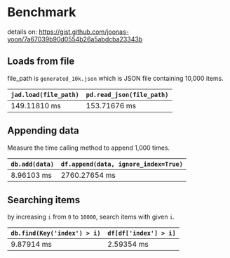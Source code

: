 # Benchmark

details on: https://gist.github.com/joonas-yoon/7a67039b90d0554b26a5abdcba23343b

## Loads from file

file_path is `generated_10k.json` which is JSON file containing 10,000 items.

|`jad.load(file_path)`|`pd.read_json(file_path)`|
|:-|:-|
|149.11810 ms|153.71676 ms|


## Appending data

Measure the time calling method to append 1,000 times.

|`db.add(data)`|`df.append(data, ignore_index=True)`|
|:-|:-|
|8.96103 ms|2760.27654 ms|


## Searching items

by increasing `i` from `0` to `10000`, search items with given `i`.

|`db.find(Key('index') > i)`|`df[df['index'] > i]`|
|:-|:-|
|9.87914 ms|2.59354 ms|

